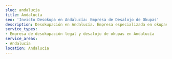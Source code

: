 ```yaml
---
slug: andalucia
title: Andalucía
seo: 'Invicto Desokupa en Andalucía: Empresa de Desalojo de Okupas'
description: Desokupación en Andalucía. Empresa especializada en okupas. Mediación legal y desalojo express. Presupuesto gratuito.
service_types:
- Empresa de desokupación legal y desalojo de okupas en Andalucía
service_areas:
- Andalucía
location: Andalucía
---
```

